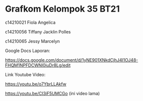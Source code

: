 # Grafkom Kelompok 35 BT21


c14210021 Fiola Angelica

c14210056 Tiffany Jacklin Polles

c14210065 Jessy Marcelyn


Google Docs Laporan:

https://docs.google.com/document/d/1yNE901XNkdCjhJ4I1OJ48-FHQM1NPFDCWNl0iuDr8Lg/edit

Link Youtube Video: 

https://youtu.be/o7YbrLLAkfw

https://youtu.be/CI3iF5UMCGo (ini video lama)
